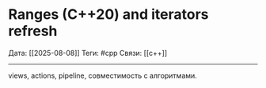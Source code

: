 # Ranges (C++20) and iterators refresh

Дата: [[2025-08-08]]
Теги: #cpp
Связи: [[c++]]

---

views, actions, pipeline, совместимость с алгоритмами.
